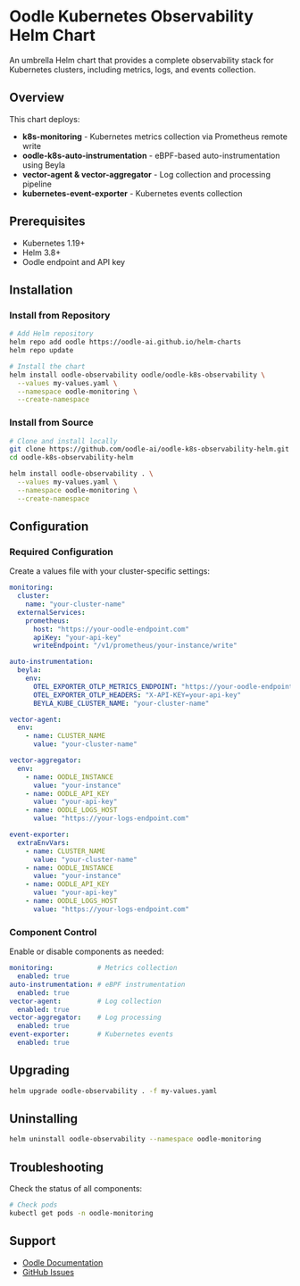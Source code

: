 # Oodle Kubernetes Observability Helm Chart

An umbrella Helm chart that provides a complete observability stack for Kubernetes clusters, including metrics, logs, and events collection.

## Overview

This chart deploys:

- **k8s-monitoring** - Kubernetes metrics collection via Prometheus remote write
- **oodle-k8s-auto-instrumentation** - eBPF-based auto-instrumentation using Beyla  
- **vector-agent & vector-aggregator** - Log collection and processing pipeline
- **kubernetes-event-exporter** - Kubernetes events collection

## Prerequisites

- Kubernetes 1.19+
- Helm 3.8+
- Oodle endpoint and API key


## Installation

### Install from Repository

```bash
# Add Helm repository
helm repo add oodle https://oodle-ai.github.io/helm-charts
helm repo update

# Install the chart
helm install oodle-observability oodle/oodle-k8s-observability \
  --values my-values.yaml \
  --namespace oodle-monitoring \
  --create-namespace
```

### Install from Source

```bash
# Clone and install locally
git clone https://github.com/oodle-ai/oodle-k8s-observability-helm.git
cd oodle-k8s-observability-helm

helm install oodle-observability . \
  --values my-values.yaml \
  --namespace oodle-monitoring \
  --create-namespace
```

## Configuration

### Required Configuration

Create a values file with your cluster-specific settings:

```yaml
monitoring:
  cluster:
    name: "your-cluster-name"
  externalServices:
    prometheus:
      host: "https://your-oodle-endpoint.com"
      apiKey: "your-api-key"
      writeEndpoint: "/v1/prometheus/your-instance/write"

auto-instrumentation:
  beyla:
    env:
      OTEL_EXPORTER_OTLP_METRICS_ENDPOINT: "https://your-oodle-endpoint.com/v1/otlp/metrics/your-instance"
      OTEL_EXPORTER_OTLP_HEADERS: "X-API-KEY=your-api-key"
      BEYLA_KUBE_CLUSTER_NAME: "your-cluster-name"

vector-agent:
  env:
    - name: CLUSTER_NAME
      value: "your-cluster-name"

vector-aggregator:
  env:
    - name: OODLE_INSTANCE
      value: "your-instance"
    - name: OODLE_API_KEY
      value: "your-api-key"
    - name: OODLE_LOGS_HOST
      value: "https://your-logs-endpoint.com"

event-exporter:
  extraEnvVars:
    - name: CLUSTER_NAME
      value: "your-cluster-name"
    - name: OODLE_INSTANCE
      value: "your-instance"
    - name: OODLE_API_KEY
      value: "your-api-key"
    - name: OODLE_LOGS_HOST
      value: "https://your-logs-endpoint.com"
```

### Component Control

Enable or disable components as needed:

```yaml
monitoring:           # Metrics collection
  enabled: true
auto-instrumentation: # eBPF instrumentation  
  enabled: true
vector-agent:         # Log collection
  enabled: true
vector-aggregator:    # Log processing
  enabled: true
event-exporter:       # Kubernetes events
  enabled: true
```

## Upgrading

```bash
helm upgrade oodle-observability . -f my-values.yaml
```

## Uninstalling

```bash
helm uninstall oodle-observability --namespace oodle-monitoring
```

## Troubleshooting

Check the status of all components:

```bash
# Check pods
kubectl get pods -n oodle-monitoring
```

## Support

- [Oodle Documentation](https://docs.oodle.ai)
- [GitHub Issues](https://github.com/oodle-ai/oodle-k8s-observability-helm/issues)
